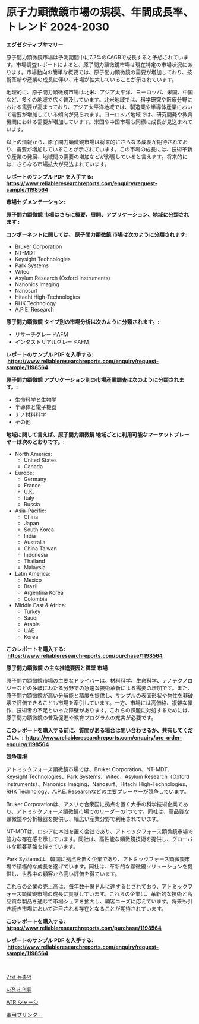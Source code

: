 <p><h1>原子力顕微鏡市場の規模、年間成長率、トレンド 2024-2030</h1></p><p><strong>エグゼクティブサマリー</strong></p>
<p><p>原子間力顕微鏡市場は予測期間中に7.2%のCAGRで成長すると予想されています。市場調査レポートによると、原子間力顕微鏡市場は現在特定の市場状況にあります。市場動向の簡単な概要では、原子間力顕微鏡の需要が増加しており、技術革新や産業の成長に伴い、市場が拡大していることが示されています。</p><p>地理的に、原子間力顕微鏡市場は北米、アジア太平洋、ヨーロッパ、米国、中国など、多くの地域で広く普及しています。北米地域では、科学研究や医療分野における需要が高まっており、アジア太平洋地域では、製造業や半導体産業において需要が増加している傾向が見られます。ヨーロッパ地域では、研究開発や教育機関における需要が増加しています。米国や中国市場も同様に成長が見込まれています。</p><p>以上の情報から、原子間力顕微鏡市場は将来的にさらなる成長が期待されており、需要が増加していることが示されています。この市場の成長には、技術革新や産業の発展、地域間の需要の増加などが影響していると言えます。将来的には、さらなる市場拡大が見込まれています。</p></p>
<p><strong>レポートのサンプル PDF を入手する: <a href="https://www.reliableresearchreports.com/enquiry/request-sample/1198564">https://www.reliableresearchreports.com/enquiry/request-sample/1198564</a></strong></p>
<p><strong>市場セグメンテーション:</strong></p>
<p><strong> 原子間力顕微鏡 市場はさらに概要、展開、アプリケーション、地域に分類されます :</strong></p>
<p><strong>コンポーネントに関しては、 原子間力顕微鏡 市場は次のように分類されます: &nbsp;</strong></p>
<p><ul><li>Bruker Corporation</li><li>NT-MDT</li><li>Keysight Technologies</li><li>Park Systems</li><li>Witec</li><li>Asylum Research (Oxford Instruments)</li><li>Nanonics Imaging</li><li>Nanosurf</li><li>Hitachi High-Technologies</li><li>RHK Technology</li><li>A.P.E. Research</li></ul></p>
<p><strong> 原子間力顕微鏡 タイプ別の市場分析は次のように分類されます。:</strong></p>
<p><ul><li>リサーチグレードAFM</li><li>インダストリアルグレードAFM</li></ul></p>
<p><strong>レポートのサンプル PDF を入手する: &nbsp;<a href="https://www.reliableresearchreports.com/enquiry/request-sample/1198564">https://www.reliableresearchreports.com/enquiry/request-sample/1198564</a></strong></p>
<p><strong> 原子間力顕微鏡 アプリケーション別の市場産業調査は次のように分類されます。:</strong></p>
<p><ul><li>生命科学と生物学</li><li>半導体と電子機器</li><li>ナノ材料科学</li><li>その他</li></ul></p>
<p><strong>地域に関して言えば、原子間力顕微鏡 地域ごとに利用可能なマーケットプレーヤーは次のとおりです。:</strong></p>
<p><ul>
    <li>
        North America:
        <ul>
            <li>United States</li>
            <li>Canada</li>
        </ul>
    </li>
    <li>
        Europe:
        <ul>
            <li>Germany</li>
            <li>France</li>
            <li>U.K.</li>
            <li>Italy</li>
            <li>Russia</li>
        </ul>
    </li>
    <li>
        Asia-Pacific:
        <ul>
            <li>China</li>
            <li>Japan</li>
            <li>South Korea</li>
            <li>India</li>
            <li>Australia</li>
            <li>China Taiwan</li>
            <li>Indonesia</li>
            <li>Thailand</li>
            <li>Malaysia</li>
        </ul>
    </li>
    <li>
        Latin America:
        <ul>
            <li>Mexico</li>
            <li>Brazil</li>
            <li>Argentina Korea</li>
            <li>Colombia</li>
        </ul>
    </li>
    <li>
        Middle East & Africa:
        <ul>
            <li>Turkey</li>
            <li>Saudi</li>
            <li>Arabia</li>
            <li>UAE</li>
            <li>Korea</li>
        </ul>
    </li>
    </ul></p>
<p><strong>このレポートを購入する: &nbsp;<a href="https://www.reliableresearchreports.com/purchase/1198564">https://www.reliableresearchreports.com/purchase/1198564</a></strong></p>
<p><strong>原子間力顕微鏡 の主な推進要因と障壁 市場</strong></p>
<p><p>原子間力顕微鏡市場の主要なドライバーは、材料科学、生命科学、ナノテクノロジーなどの多岐にわたる分野での急速な技術革新による需要の増加です。また、原子間力顕微鏡が高い分解能と精度を提供し、サンプルの表面形状や物性を非破壊で評価できることも市場を牽引しています。一方、市場には高価格、複雑な操作、技術者の不足といった障壁があります。これらの課題に対処するためには、原子間力顕微鏡の普及促進や教育プログラムの充実が必要です。</p></p>
<p><strong>このレポートを購入する前に、質問がある場合は問い合わせるか、共有してください。:&nbsp; <a href="https://www.reliableresearchreports.com/enquiry/pre-order-enquiry/1198564">https://www.reliableresearchreports.com/enquiry/pre-order-enquiry/1198564</a></strong></p>
<p><strong>競争環境</strong></p>
<p><p>アトミックフォース顕微鏡市場では、Bruker Corporation、NT-MDT、Keysight Technologies、Park Systems、Witec、Asylum Research（Oxford Instruments）、Nanonics Imaging、Nanosurf、Hitachi High-Technologies、RHK Technology、A.P.E. Researchなどの主要プレーヤーが競争しています。</p><p>Bruker Corporationは、アメリカ合衆国に拠点を置く大手の科学技術企業であり、アトミックフォース顕微鏡市場でのリーダーの1つです。同社は、高品質な顕微鏡や分析機器を提供し、幅広い産業分野で利用されています。</p><p>NT-MDTは、ロシアに本社を置く会社であり、アトミックフォース顕微鏡市場で強力な存在感を示しています。同社は、高性能な顕微鏡技術を提供し、グローバルな顧客基盤を持っています。</p><p>Park Systemsは、韓国に拠点を置く企業であり、アトミックフォース顕微鏡市場で積極的な成長を遂げています。同社は、革新的な顕微鏡ソリューションを提供し、世界中の顧客から高い評価を得ています。</p><p>これらの企業の売上高は、毎年数十億ドルに達するとされており、アトミックフォース顕微鏡市場の成長に貢献しています。これらの企業は、革新的な技術と高品質な製品を通じて市場シェアを拡大し、顧客ニーズに応えています。将来も引き続き市場において注目される存在となることが期待されています。</p></p>
<p><strong>このレポートを購入する: &nbsp; <a href="https://www.reliableresearchreports.com/purchase/1198564">https://www.reliableresearchreports.com/purchase/1198564</a></strong></p>
<p><strong>レポートのサンプル PDF を入手する: &nbsp;<a href="https://www.reliableresearchreports.com/enquiry/request-sample/1198564">https://www.reliableresearchreports.com/enquiry/request-sample/1198564</a></strong><strong></strong></p>
<p>&nbsp;</p>
<p><p><a href="https://medium.com/@el_crea/%EC%8B%9C%ED%8A%B8%EB%9F%AC%EC%8A%A4-%EC%BB%A8%EC%84%BC%ED%8A%B8%EB%A0%88%EC%9D%B4%ED%8A%B8-%EC%8B%9C%EC%9E%A5-%EC%A0%84%EB%A7%9D-%EC%82%B0%EC%97%85-%EA%B0%9C%EC%9A%94-%EB%B0%8F-%EC%98%88%EC%B8%A1-2024%EB%85%84%EB%B6%80%ED%84%B0-2031%EB%85%84%EA%B9%8C%EC%A7%80-28c04dd5b9af">감귤 농축액</a></p><p><a href="https://medium.com/@el_crea/%EC%9E%90%EC%A0%84%EA%B1%B0-%EC%9D%98%EB%A5%98-%EC%8B%9C%EC%9E%A5-%EC%A0%84%EB%A7%9D-%EC%82%B0%EC%97%85-%EA%B0%9C%EC%9A%94-%EB%B0%8F-%EC%98%88%EC%B8%A1-2024%EB%85%84%EB%B6%80%ED%84%B0-2031%EB%85%84%EA%B9%8C%EC%A7%80-e12ca3fda9e0">자전거 의류</a></p><p><a href="https://medium.com/@darniecejuarezlvzuvvkzbus/atr%E3%82%B7%E3%83%A3%E3%83%BC%E3%82%B7%E3%81%AE%E5%B8%82%E5%A0%B4%E3%82%B7%E3%82%A7%E3%82%A2%E3%81%AE%E9%80%B2%E5%8C%96%E3%81%A8%E5%B8%82%E5%A0%B4%E6%88%90%E9%95%B7%E5%8B%95%E5%90%912024%E5%B9%B4%E3%81%8B%E3%82%892031%E5%B9%B4%E3%81%BE%E3%81%A7-3faea9b44295">ATR シャーシ</a></p><p><a href="https://medium.com/@darniecejuarezlvzuvvkzbus/%E8%BB%8D%E4%BA%8B%E3%83%97%E3%83%AA%E3%83%B3%E3%82%BF%E3%83%BC%E5%B8%82%E5%A0%B4%E5%B1%95%E6%9C%9B-%E6%A5%AD%E7%95%8C%E6%A6%82%E8%A6%81%E3%81%A8%E4%BA%88%E6%B8%AC-2024%E5%B9%B4%E3%81%8B%E3%82%892031%E5%B9%B4%E3%81%BE%E3%81%A7-46d22a72eb1e">軍用プリンター</a></p></p>